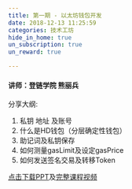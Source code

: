 ```yaml
---
title: 第一期 - 以太坊钱包开发
date: 2018-12-13 11:25:59
categories: 技术工坊
hide_in_home: true
un_subscription: true
un_reward: true

---
```


#### 讲师：登链学院 熊丽兵

分享大纲:
  1. 私钥 地址 及账号
  2. 什么是HD钱包（分层确定性钱包）
  3. 助记词及私钥保存
  4. 如何测量gasLimit及设定gasPrice
  5. 如何发送签名交易及转移Token

[点击下载PPT](https://wiki.learnblockchain.cn/pdf/eth_wallet.pdf)及[完整课程视频](https://m.qlchat.com/wechat/page/channel-intro?channelId=2000002356009198)
